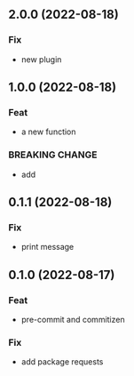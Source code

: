 ## 2.0.0 (2022-08-18)

### Fix

- new plugin

## 1.0.0 (2022-08-18)

### Feat

- a new function

### BREAKING CHANGE

- add

## 0.1.1 (2022-08-18)

### Fix

- print message

## 0.1.0 (2022-08-17)

### Feat

- pre-commit and commitizen

### Fix

- add package requests
